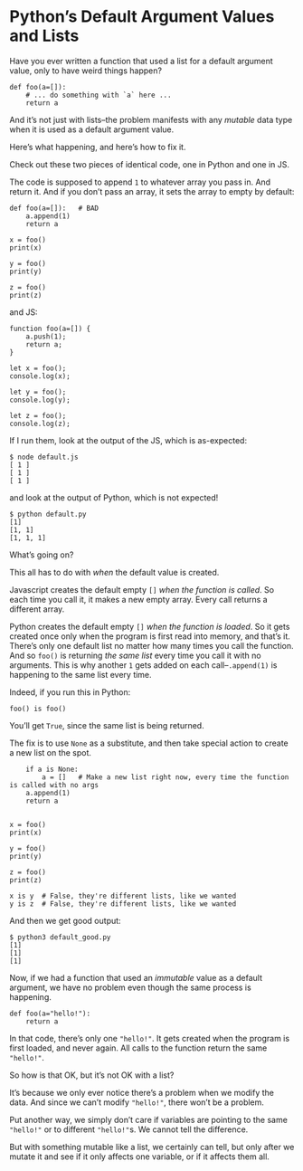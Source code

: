 # Python’s Default Argument Values and Lists

Have you ever written a function that used a list for a default argument value, only to have weird things happen?

    def foo(a=[]):
        # ... do something with `a` here ...
        return a

And it’s not just with lists–the problem manifests with any _mutable_ data type when it is used as a default argument value.

Here’s what happening, and here’s how to fix it.

Check out these two pieces of identical code, one in Python and one in JS.

The code is supposed to append `1` to whatever array you pass in. And return it. And if you don’t pass an array, it sets the array to empty by default:

    def foo(a=[]):   # BAD
        a.append(1)
        return a

    x = foo()
    print(x)

    y = foo()
    print(y)

    z = foo()
    print(z)

and JS:

    function foo(a=[]) {
        a.push(1);
        return a;
    }

    let x = foo();
    console.log(x);

    let y = foo();
    console.log(y);

    let z = foo();
    console.log(z);

If I run them, look at the output of the JS, which is as-expected:

    $ node default.js
    [ 1 ]
    [ 1 ]
    [ 1 ]

and look at the output of Python, which is not expected!

    $ python default.py
    [1]
    [1, 1]
    [1, 1, 1]

What’s going on?

This all has to do with _when_ the default value is created.

Javascript creates the default empty `[]` _when the function is called_. So each time you call it, it makes a new empty array. Every call returns a different array.

Python creates the default empty `[]` _when the function is loaded_. So it gets created once only when the program is first read into memory, and that’s it. There’s only one default list no matter how many times you call the function. And so `foo()` is returning _the same list_ every time you call it with no arguments. This is why another `1` gets added on each call–`.append(1)` is happening to the same list every time.

Indeed, if you run this in Python:

    foo() is foo()

You’ll get `True`, since the same list is being returned.

The fix is to use `None` as a substitute, and then take special action to create a new list on the spot.

        if a is None:
            a = []   # Make a new list right now, every time the function is called with no args
        a.append(1)
        return a


    x = foo()
    print(x)

    y = foo()
    print(y)

    z = foo()
    print(z)

    x is y  # False, they're different lists, like we wanted
    y is z  # False, they're different lists, like we wanted

And then we get good output:

    $ python3 default_good.py
    [1]
    [1]
    [1]

Now, if we had a function that used an _immutable_ value as a default argument, we have no problem even though the same process is happening.

    def foo(a="hello!"):
        return a

In that code, there’s only one `"hello!"`. It gets created when the program is first loaded, and never again. All calls to the function return the same `"hello!"`.

So how is that OK, but it’s not OK with a list?

It’s because we only ever notice there’s a problem when we modify the data. And since we can’t modify `"hello!"`, there won’t be a problem.

Put another way, we simply don’t care if variables are pointing to the same `"hello!"` or to different `"hello!"`s. We cannot tell the difference.

But with something mutable like a list, we certainly can tell, but only after we mutate it and see if it only affects one variable, or if it affects them all.
